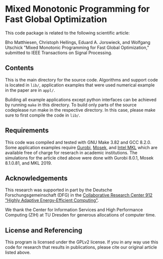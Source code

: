 Mixed Monotonic Programming for Fast Global Optimization
==================

This code package is related to the following scientific article:

Bho Matthiesen, Christoph Hellings, Eduard A. Jorswieck, and Wolfgang Utschick "Mixed Monotonic Programming for Fast Global Optimization," submitted to IEEE Transactions on Signal Processing.


## Contents

This is the main directory for the source code. Algorithms and support code is located in `lib/`, application examples that were used numerical example in the paper are in `appl/`.

Building all example applications except python interfaces can be achieved by running `make` in this directory. To build only parts of the source codeplease run make in the respective directory. In this case, please make sure to first compile the code in `lib/`.

## Requirements

This code was compiled and tested with GNU Make 3.82 and GCC 8.2.0. Some application examples require [Gurobi](http://www.gurobi.com/), [Mosek](https://www.mosek.com/), and [Intel MKL](https://software.intel.com/mkl) which are available free of charge for reserach in academic institutions. The simulations for the article cited above were done with Gurobi 8.0.1, Mosek 8.1.0.81, and MKL 2019.

## Acknowledgements

This research was supported in part by the Deutsche Forschungsgemeinschaft (DFG) in the [Collaborative Research Center 912 "Highly Adaptive Energy-Efficient Computing"](https://tu-dresden.de/ing/forschung/sfb912).

We thank the Center for Information Services and High Performance Computing (ZIH) at TU Dresden for generous allocations of computer time.


## License and Referencing

This program is licensed under the GPLv2 license. If you in any way use this code for research that results in publications, please cite our original article listed above.

